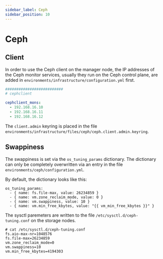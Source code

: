 ```yaml
---
sidebar_label: Ceph
sidebar_position: 10
---
```


# Ceph

## Client

In order to use the Ceph client on the manager node, the IP addresses of the Ceph
monitor services, usually they run on the Ceph control plane, are added in
`environments/infrastructure/configuration.yml` first.

```yaml title="environments/infrastructure/configuration.yml"
##########################
# cephclient

cephclient_mons:
  - 192.168.16.10
  - 192.168.16.11
  - 192.168.16.12
```

The `client.admin` keyring is placed in the file `environments/infrastructure/files/ceph/ceph.client.admin.keyring`.

## Swappiness

The swappiness is set via the `os_tuning_params` dictionary. The dictionary can
only be completely overwritten via an entry in the file `environments/ceph/configuration.yml`.

By default, the dictionary looks like this:

```
os_tuning_params:
  - { name: fs.file-max, value: 26234859 }
  - { name: vm.zone_reclaim_mode, value: 0 }
  - { name: vm.swappiness, value: 10 }
  - { name: vm.min_free_kbytes, value: "{{ vm_min_free_kbytes }}" }
```

The sysctl paremeters are written to the file `/etc/sysctl.d/ceph-tuning.conf`
on the storage nodes.

```
# cat /etc/sysctl.d/ceph-tuning.conf
fs.aio-max-nr=1048576
fs.file-max=26234859
vm.zone_reclaim_mode=0
vm.swappiness=10
vm.min_free_kbytes=4194303
```
